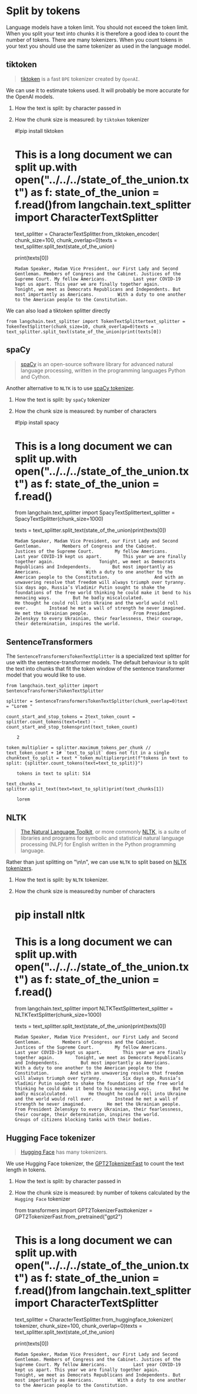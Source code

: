 Split by tokens
===============

Language models have a token limit. You should not exceed the token limit. When you split your text into chunks it is therefore a good idea to count the number of tokens. There are many tokenizers. When you count tokens in your text you should use the same tokenizer as used in the language model.

tiktoken[](#tiktoken "Direct link to tiktoken")
------------------------------------------------

> [tiktoken](https://github.com/openai/tiktoken) is a fast `BPE` tokenizer created by `OpenAI`.

We can use it to estimate tokens used. It will probably be more accurate for the OpenAI models.

1.  How the text is split: by character passed in
2.  How the chunk size is measured: by `tiktoken` tokenizer

    #!pip install tiktoken

    # This is a long document we can split up.with open("../../../state_of_the_union.txt") as f:    state_of_the_union = f.read()from langchain.text_splitter import CharacterTextSplitter

    text_splitter = CharacterTextSplitter.from_tiktoken_encoder(    chunk_size=100, chunk_overlap=0)texts = text_splitter.split_text(state_of_the_union)

    print(texts[0])

        Madam Speaker, Madam Vice President, our First Lady and Second Gentleman. Members of Congress and the Cabinet. Justices of the Supreme Court. My fellow Americans.          Last year COVID-19 kept us apart. This year we are finally together again.         Tonight, we meet as Democrats Republicans and Independents. But most importantly as Americans.         With a duty to one another to the American people to the Constitution.

We can also load a tiktoken splitter directly

    from langchain.text_splitter import TokenTextSplittertext_splitter = TokenTextSplitter(chunk_size=10, chunk_overlap=0)texts = text_splitter.split_text(state_of_the_union)print(texts[0])

spaCy[](#spacy "Direct link to spaCy")
---------------------------------------

> [spaCy](https://spacy.io/) is an open-source software library for advanced natural language processing, written in the programming languages Python and Cython.

Another alternative to `NLTK` is to use [spaCy tokenizer](https://spacy.io/api/tokenizer).

1.  How the text is split: by `spaCy` tokenizer
2.  How the chunk size is measured: by number of characters

    #!pip install spacy

    # This is a long document we can split up.with open("../../../state_of_the_union.txt") as f:    state_of_the_union = f.read()

    from langchain.text_splitter import SpacyTextSplittertext_splitter = SpacyTextSplitter(chunk_size=1000)

    texts = text_splitter.split_text(state_of_the_union)print(texts[0])

        Madam Speaker, Madam Vice President, our First Lady and Second Gentleman.        Members of Congress and the Cabinet.        Justices of the Supreme Court.        My fellow Americans.                  Last year COVID-19 kept us apart.        This year we are finally together again.                 Tonight, we meet as Democrats Republicans and Independents.        But most importantly as Americans.                 With a duty to one another to the American people to the Constitution.                 And with an unwavering resolve that freedom will always triumph over tyranny.                 Six days ago, Russia’s Vladimir Putin sought to shake the foundations of the free world thinking he could make it bend to his menacing ways.        But he badly miscalculated.                 He thought he could roll into Ukraine and the world would roll over.        Instead he met a wall of strength he never imagined.                 He met the Ukrainian people.                 From President Zelenskyy to every Ukrainian, their fearlessness, their courage, their determination, inspires the world.

SentenceTransformers[](#sentencetransformers "Direct link to SentenceTransformers")
------------------------------------------------------------------------------------

The `SentenceTransformersTokenTextSplitter` is a specialized text splitter for use with the sentence-transformer models. The default behaviour is to split the text into chunks that fit the token window of the sentence transformer model that you would like to use.

    from langchain.text_splitter import SentenceTransformersTokenTextSplitter

    splitter = SentenceTransformersTokenTextSplitter(chunk_overlap=0)text = "Lorem "

    count_start_and_stop_tokens = 2text_token_count = splitter.count_tokens(text=text) - count_start_and_stop_tokensprint(text_token_count)

        2

    token_multiplier = splitter.maximum_tokens_per_chunk // text_token_count + 1# `text_to_split` does not fit in a single chunktext_to_split = text * token_multiplierprint(f"tokens in text to split: {splitter.count_tokens(text=text_to_split)}")

        tokens in text to split: 514

    text_chunks = splitter.split_text(text=text_to_split)print(text_chunks[1])

        lorem

NLTK[](#nltk "Direct link to NLTK")
------------------------------------

> [The Natural Language Toolkit](https://en.wikipedia.org/wiki/Natural_Language_Toolkit), or more commonly [NLTK](https://www.nltk.org/), is a suite of libraries and programs for symbolic and statistical natural language processing (NLP) for English written in the Python programming language.

Rather than just splitting on "\\n\\n", we can use `NLTK` to split based on [NLTK tokenizers](https://www.nltk.org/api/nltk.tokenize.html).

1.  How the text is split: by `NLTK` tokenizer.
2.  How the chunk size is measured:by number of characters

    # pip install nltk

    # This is a long document we can split up.with open("../../../state_of_the_union.txt") as f:    state_of_the_union = f.read()

    from langchain.text_splitter import NLTKTextSplittertext_splitter = NLTKTextSplitter(chunk_size=1000)

    texts = text_splitter.split_text(state_of_the_union)print(texts[0])

        Madam Speaker, Madam Vice President, our First Lady and Second Gentleman.        Members of Congress and the Cabinet.        Justices of the Supreme Court.        My fellow Americans.        Last year COVID-19 kept us apart.        This year we are finally together again.        Tonight, we meet as Democrats Republicans and Independents.        But most importantly as Americans.        With a duty to one another to the American people to the Constitution.        And with an unwavering resolve that freedom will always triumph over tyranny.        Six days ago, Russia’s Vladimir Putin sought to shake the foundations of the free world thinking he could make it bend to his menacing ways.        But he badly miscalculated.        He thought he could roll into Ukraine and the world would roll over.        Instead he met a wall of strength he never imagined.        He met the Ukrainian people.        From President Zelenskyy to every Ukrainian, their fearlessness, their courage, their determination, inspires the world.        Groups of citizens blocking tanks with their bodies.

Hugging Face tokenizer[](#hugging-face-tokenizer "Direct link to Hugging Face tokenizer")
------------------------------------------------------------------------------------------

> [Hugging Face](https://huggingface.co/docs/tokenizers/index) has many tokenizers.

We use Hugging Face tokenizer, the [GPT2TokenizerFast](https://huggingface.co/Ransaka/gpt2-tokenizer-fast) to count the text length in tokens.

1.  How the text is split: by character passed in
2.  How the chunk size is measured: by number of tokens calculated by the `Hugging Face` tokenizer

    from transformers import GPT2TokenizerFasttokenizer = GPT2TokenizerFast.from_pretrained("gpt2")

    # This is a long document we can split up.with open("../../../state_of_the_union.txt") as f:    state_of_the_union = f.read()from langchain.text_splitter import CharacterTextSplitter

    text_splitter = CharacterTextSplitter.from_huggingface_tokenizer(    tokenizer, chunk_size=100, chunk_overlap=0)texts = text_splitter.split_text(state_of_the_union)

    print(texts[0])

        Madam Speaker, Madam Vice President, our First Lady and Second Gentleman. Members of Congress and the Cabinet. Justices of the Supreme Court. My fellow Americans.          Last year COVID-19 kept us apart. This year we are finally together again.         Tonight, we meet as Democrats Republicans and Independents. But most importantly as Americans.         With a duty to one another to the American people to the Constitution.